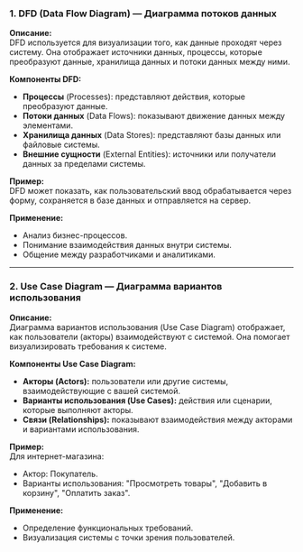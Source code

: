 ### 1\. **DFD (Data Flow Diagram) — Диаграмма потоков данных**

**Описание:**  
DFD используется для визуализации того, как данные проходят через систему. Она отображает источники данных, процессы, которые преобразуют данные, хранилища данных и потоки данных между ними.

**Компоненты DFD:**

*   **Процессы** (Processes): представляют действия, которые преобразуют данные.
*   **Потоки данных** (Data Flows): показывают движение данных между элементами.
*   **Хранилища данных** (Data Stores): представляют базы данных или файловые системы.
*   **Внешние сущности** (External Entities): источники или получатели данных за пределами системы.

**Пример:**  
DFD может показать, как пользовательский ввод обрабатывается через форму, сохраняется в базе данных и отправляется на сервер.

**Применение:**

*   Анализ бизнес-процессов.
*   Понимание взаимодействия данных внутри системы.
*   Общение между разработчиками и аналитиками.

---

### 2\. **Use Case Diagram — Диаграмма вариантов использования**

**Описание:**  
Диаграмма вариантов использования (Use Case Diagram) отображает, как пользователи (акторы) взаимодействуют с системой. Она помогает визуализировать требования к системе.

**Компоненты Use Case Diagram:**

*   **Акторы (Actors):** пользователи или другие системы, взаимодействующие с вашей системой.
*   **Варианты использования (Use Cases):** действия или сценарии, которые выполняют акторы.
*   **Связи (Relationships):** показывают взаимодействия между акторами и вариантами использования.

**Пример:**  
Для интернет-магазина:

*   Актор: Покупатель.
*   Варианты использования: "Просмотреть товары", "Добавить в корзину", "Оплатить заказ".

**Применение:**

*   Определение функциональных требований.
*   Визуализация системы с точки зрения пользователей.